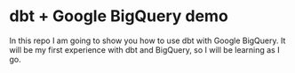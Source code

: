 # dbt + Google BigQuery demo

In this repo I am going to show you how to use dbt with Google BigQuery.
It will be my first experience with dbt and BigQuery, so I will be learning as I go.